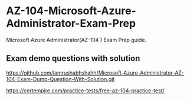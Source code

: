# AZ-104-Microsoft-Azure-Administrator-Exam-Prep
Microsoft Azure Administrator(AZ-104 ) Exam Prep guide.

## Exam demo questions with solution
https://github.com/Iamrushabhshahh/Microsoft-Azure-Administrator-AZ-104-Exam-Dump-Question-With-Solution.git        

https://certempire.com/practice-tests/free-az-104-practice-test/
